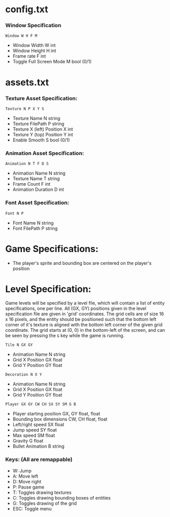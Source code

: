 # config.txt
### Window Specification
`Window W H F M`
- Window Width W int
- Window Height H int
- Frame rate F int
- Toggle Full Screen Mode M bool (0/1)

# assets.txt
### Texture Asset Specification:
`Texture N P X Y S`
- Texture Name N string
- Texture FilePath P string
- Texture X (left) Position X int
- Texture Y (top) Position Y int
- Enable Smooth S bool (0/1)

### Animation Asset Specification:
`Animation N T F D S`
- Animation Name N string
- Texture Name T string
- Frame Count F int
- Animation Duration D int

### Font Asset Specification:
`Font N P`
- Font Name N string
- Font FilePath P string

# Game Specifications:
- The player's sprite and bounding box  are centered on the player's position

# Level Specification:
Game levels will be specified by a level file, which will contain a list of entity specifications, one per line. All (GX, GY) positions given in the level specification file are given in 'grid' coordinates. The grid cells are of size 16 x 16 pixels, and the entity should be positioned such that the bottom left corner of it's texture is aligned with the bottom left corner of the given grid coordinate. The grid starts at (0, 0) in the bottom-left of the screen, and can be seen by pressing the `G` key while the game is running.

`Tile N GX GY`
- Animation Name N string
- Grid X Position GX float
- Grid Y Position GY float

`Decoration N X Y`
- Animation Name N string
- Grid X Position GX float
- Grid Y Position GY float

`Player GX GY CW CH SX SY SM G B`
- Player starting position GX, GY float, float
- Bounding box dimensions CW, CH float, float
- Left/right speed SX float
- Jump speed SY float
- Max speed SM float
- Gravity G float
- Bullet Animation B string

### Keys: (All are remappable)
- W: Jump
- A: Move left
- D: Move right
- P: Pause game
- T: Toggles drawing textures
- C: Toggles drawing bounding boxes of entities
- G: Toggles drawing of the grid
- ESC: Toggle menu